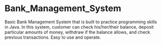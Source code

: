# Bank_Management_System

Basic Bank Management System that is built to practice programming skills in Java. In this system, customer can check his/her/their balance, deposit particular amounts of money, withdraw if the balance allows, and check previous transactions. Easy to use and operate. 
